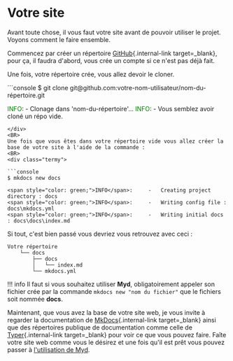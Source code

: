 # Votre site

Avant toute chose, il vous faut votre site avant de pouvoir utiliser le projet.
Voyons comment le faire ensemble.

Commencez par créer un répertoire [GitHub](https://github.com/){.internal-link target=_blank}, pour ça, il faudra d'abord, vous crée un compte si ce n'est pas déjà fait.

Une fois, votre répertoire crée, vous allez devoir le cloner.
<BR>

<div class="termy">
```console
$ git clone git@github.com:votre-nom-utilisateur/nom-du-répertoire.git

<span style="color: green;">INFO</span>:     -   Clonage dans 'nom-du-répertoire'...
<span style="color: green;">INFO</span>:     -   Vous semblez avoir cloné un répo vide.
```
</div>
<BR>
Une fois que vous êtes dans votre répertoire vide vous allez créer la base de votre site à l'aide de la commande :
<BR>
<div class="termy">

```console
$ mkdocs new docs

<span style="color: green;">INFO</span>:     -   Creating project directory : docs
<span style="color: green;">INFO</span>:     -   Writing config file : docs\mkdocs.yml
<span style="color: green;">INFO</span>:     -   Writing initial docs : docs\docs\index.md
```

</div>

Si tout, c'est bien passé vous devriez vous retrouvez avec ceci :

```console
Votre répertoire
    └── docs
        ├── docs
        │   └── index.md
        └── mkdocs.yml
```

!!! info
    Il faut si vous souhaitez utiliser **Myd**, obligatoirement appeler son fichier crée par la commande ```mkdocs new "nom du fichier"``` que le fichiers soit nommée **docs**.

Maintenant, que vous avez la base de votre site web, je vous invite à regarder la documentation de [MkDocs](https://www.mkdocs.org/){.internal-link target=_blank} ainsi que des répertoires publique de documentation comme celle de [Typer](https://github.com/tiangolo/typer){.internal-link target=_blank} pour voir ce que vous pouvez faire. Faîte votre site web comme vous le désirez et une fois qu'il est prêt vous pouvez passer à [l'utilisation de Myd](how-to-use-myd-project.md).